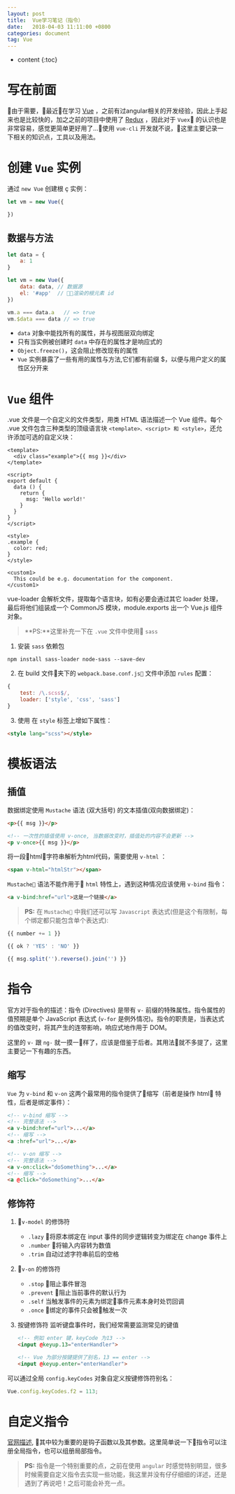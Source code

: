 ```yaml
---
layout: post
title:  Vue学习笔记（指令）
date:   2018-04-03 11:11:00 +0800
categories: document
tag: Vue
---
```


* content
{:toc}


写在前面
====================================

由于需要，最近在学习 [Vue](https://cn.vuejs.org/) ，之前有过angular相关的开发经验，因此上手起来也是比较快的，加之之前的项目中使用了 [Redux](https://github.com/reactjs/redux) ，因此对于 `Vuex` 的认识也是非常容易，感觉更简单更好用了...使用 `vue-cli` 开发就不说，这里主要记录一下相关的知识点，工具以及用法。

创建 `Vue` 实例
====================================

通过 `new Vue` 创建根 ç 实例：
```javascript
let vm = new Vue({

})
```

数据与方法
------------------------------------

```javascript
let data = {
    a: 1
}

let vm = new Vue({
    data: data, // 数据源
    el: '#app'  // 渲染的根元素 id
})

vm.a === data.a   // => true
vm.$data === data // => true
```
- `data` 对象中能找所有的属性，并与视图层双向绑定
- 只有当实例被创建时 `data` 中存在的属性才是响应式的
- `Object.freeze()`，这会阻止修改现有的属性
- `Vue` 实例暴露了一些有用的属性与方法,它们都有前缀 $，以便与用户定义的属性区分开来

`Vue` 组件
====================================

.vue 文件是一个自定义的文件类型，用类 HTML 语法描述一个 Vue 组件。每个 .vue 文件包含三种类型的顶级语言块 `<template>、<script> 和 <style>`，还允许添加可选的自定义块：

```
<template>
  <div class="example">{{ msg }}</div>
</template>

<script>
export default {
  data () {
    return {
      msg: 'Hello world!'
    }
  }
}
</script>

<style>
.example {
  color: red;
}
</style>

<custom1>
  This could be e.g. documentation for the component.
</custom1>
```
vue-loader 会解析文件，提取每个语言块，如有必要会通过其它 loader 处理，最后将他们组装成一个 CommonJS 模块，module.exports 出一个 Vue.js 组件对象。

> **PS:**这里补充一下在 `.vue` 文件中使用 `sass`
1. 安装 `sass` 依赖包
```npm
npm install sass-loader node-sass --save-dev
```
2. 在 build 文件夹下的 `webpack.base.conf.js` 文件中添加 `rules` 配置：
```javascript
{
    test: /\.scss$/,
    loader: ['style', 'css', 'sass']
}
```
3. 使用 
在 `style` 标签上增如下属性：
```html
<style lang="scss"></style>
```


模板语法
====================================

插值
------------------------------------
数据绑定使用 `Mustache` 语法 (双大括号) 的文本插值(双向数据绑定)：

```html
<p>{{ msg }}</p>

<!-- 一次性的插值使用 v-once, 当数据改变时，插值处的内容不会更新 -->
<p v-once>{{ msg }}</p>
```

将一段html字符串解析为html代码，需要使用 `v-html` 
：
```html
<span v-html="htmlStr"></span>
```

`Mustache` 语法不能作用于 `html` 特性上，遇到这种情况应该使用 `v-bind` 指令：
```html
<a v-bind:href="url">这是一个链接</a>
```

> **PS:** 在 `Mustache` 中我们还可以写 `Javascript` 表达式(但是这个有限制，每个绑定都只能包含单个表达式):

```javascript
{{ number += 1 }}

{{ ok ? 'YES' : 'NO' }}

{{ msg.split('').reverse().join('') }}
```


指令
====================================

官方对于指令的描述：指令 (Directives) 是带有 `v-` 前缀的特殊属性。指令属性的值预期是单个 JavaScript 表达式 (`v-for` 是例外情况)。指令的职责是，当表达式的值改变时，将其产生的连带影响，响应式地作用于 DOM。

这里的 `v-` 跟 `ng-` 就一摸一样了，应该是借鉴于后者。其用法就不多提了，这里主要记一下有趣的东西。

缩写
-----------------------------------
`Vue` 为 `v-bind` 和 `v-on` 这两个最常用的指令提供了缩写（前者是操作 html 特性，后者是绑定事件）：
```html
<!-- v-bind 缩写 -->
<!-- 完整语法 -->
<a v-bind:href="url">...</a>
<!-- 缩写 -->
<a :href="url">...</a>

<!-- v-on 缩写 -->
<!-- 完整语法 -->
<a v-on:click="doSomething">...</a>
<!-- 缩写 -->
<a @click="doSomething">...</a>
```

修饰符
-----------------------------------

1. `v-model` 的修饰符
    - `.lazy` 将原本绑定在 input 事件的同步逻辑转变为绑定在 change 事件上
    - `.number` 将输入内容转为数值
    - `.trim` 自动过滤字符串前后的空格

2. `v-on` 的修饰符
    - `.stop` 阻止事件冒泡
    - `.prevent` 阻止当前事件的默认行为
    - `.self` 当触发事件的元素为绑定事件元素本身时处罚回调
    - `.once` 绑定的事件只会被触发一次

3. 按键修饰符
    监听键盘事件时，我们经常需要监测常见的键值
    ```html
    <!-- 例如 enter 键，keyCode 为13 -->
    <input @keyup.13="enterHandler">

    <!-- Vue 为部分按键提供了别名，13 == enter -->
    <input @keyup.enter="enterHandler">
    ```

可以通过全局 `config.keyCodes` 对象自定义按键修饰符别名：
```javascript
Vue.config.keyCodes.f2 = 113;
```

自定义指令
====================================

[官网描述](https://cn.vuejs.org/v2/guide/custom-directive.html), 其中较为重要的是钩子函数以及其参数。这里简单说一下指令可以注册全局指令，也可以组册局部指令。

> **PS:** 指令是一个特别重要的点，之前在使用 `angular` 时感觉特别明显，很多时候需要自定义指令去实现一些功能，我这里并没有仔仔细细的详述，还是遇到了再说吧！之后可能会补充一点。